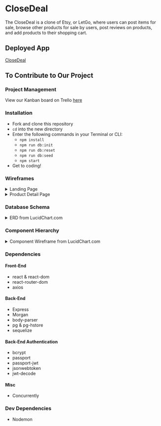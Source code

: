 # CloseDeal
The CloseDeal is a clone of Etsy, or LetGo, where users can post items for sale, browse other products for sale by users, post reviews on products, and add products to their shopping cart.

## Deployed App
[CloseDeal](https://close-deal-app.herokuapp.com/)

## To Contribute to Our Project

### Project Management
View our Kanban board on Trello [here](https://trello.com/b/Kokd8Ev1/project-3)


### Installation
- Fork and clone this repository
- <code>cd</code> into the new directory
- Enter the following commands in your Terminal or CLI:
    - <code>npm install</code>
    - <code>npm run db:init</code>
    - <code>npm run db:reset</code>
    - <code>npm run db:seed</code>
    - <code>npm start</code>
- Get to coding!

### Wireframes
<details><summary>Landing Page</summary>
<img src="https://res.cloudinary.com/brian-ogilvie/image/upload/v1549592574/Project%203/Wireframe--Landing%20Page.png" alt="landing page">
</details>
<details><summary>Product Detail Page</summary>
<img src="https://res.cloudinary.com/brian-ogilvie/image/upload/v1549592630/Project%203/Wireframe--Product%20Detail.png" alt="product detail">
</details>

### Database Schema
<details><summary>ERD from LucidChart.com</summary>
<img src="https://res.cloudinary.com/brian-ogilvie/image/upload/v1549583897/Project%203/Entity%20Relational%20Diagram.png" alt="ERD">
</details>

### Component Hierarchy
<details><summary>Component Wireframe from LucidChart.com</summary>
<img src="https://res.cloudinary.com/brian-ogilvie/image/upload/v1549522953/Project%203/Component%20Hierarchy.png" alt="hierarchy">
</details>

### Dependencies
#### Front-End
- react & react-dom
- react-router-dom
- axios

#### Back-End
- Express
- Morgan
- body-parser
- pg & pg-hstore
- sequelize

#### Back-End Authentication
- bcrypt
- passport
- passport-jwt
- jsonwebtoken
- jwt-decode

#### Misc
- Concurrently

### Dev Dependencies
- Nodemon
